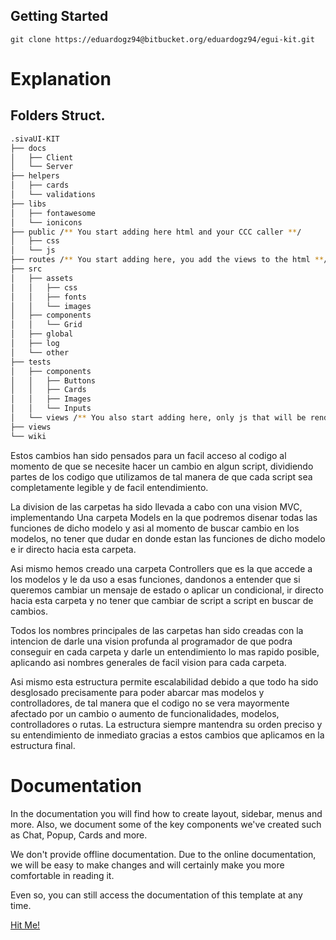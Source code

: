 ## Getting Started

```
git clone https://eduardogz94@bitbucket.org/eduardogz94/egui-kit.git
```

# Explanation

## Folders Struct.

```bash
.sivaUI-KIT
├── docs
│   ├── Client
│   └── Server
├── helpers
│   ├── cards
│   └── validations
├── libs
│   ├── fontawesome
│   └── ionicons
├── public /** You start adding here html and your CCC caller **/
│   ├── css
│   └── js
├── routes /** You start adding here, you add the views to the html **/
├── src
│   ├── assets
│   │   ├── css
│   │   ├── fonts
│   │   └── images
│   ├── components
│   │   └── Grid
│   ├── global
│   ├── log
│   └── other
├── tests
│   ├── components
│   │   ├── Buttons
│   │   ├── Cards
│   │   ├── Images
│   │   └── Inputs
│   └── views /** You also start adding here, only js that will be rendered **/
├── views
└── wiki
```

Estos cambios han sido pensados para un facil acceso al codigo al momento de que se necesite hacer un cambio en algun script, dividiendo partes de los codigo que utilizamos de tal manera de que cada script sea completamente legible y de facil entendimiento.

La division de las carpetas ha sido llevada a cabo con una vision MVC, implementando Una carpeta Models en la que podremos disenar todas las funciones de dicho modelo y asi al momento de buscar cambio en los modelos, no tener que dudar en donde estan las funciones de dicho modelo e ir directo hacia esta carpeta.

Asi mismo hemos creado una carpeta Controllers que es la que accede a los modelos y le da uso a esas funciones, dandonos a entender que si queremos cambiar un mensaje de estado o aplicar un condicional, ir directo hacia esta carpeta y no tener que cambiar de script a script en buscar de cambios.

Todos los nombres principales de las carpetas han sido creadas con la intencion de darle una vision profunda al programador de que podra conseguir en cada carpeta y darle un entendimiento lo mas rapido posible, aplicando asi nombres generales de facil vision para cada carpeta.

Asi mismo esta estructura permite escalabilidad debido a que todo ha sido desglosado precisamente para poder abarcar mas modelos y controlladores, de tal manera que el codigo no se vera mayormente afectado por un cambio o aumento de funcionalidades, modelos, controlladores o rutas. La estructura siempre mantendra su orden preciso y su entendimiento de inmediato gracias a estos cambios que aplicamos en la estructura final.

# Documentation

In the documentation you will find how to create layout, sidebar, menus and more. Also, we document some of the key components we've created such as Chat, Popup, Cards and more.

We don't provide offline documentation. Due to the online documentation, we will be easy to make changes and will certainly make you more comfortable in reading it.

Even so, you can still access the documentation of this template at any time.

[Hit Me!](https://stisla.multinity.com/documentation)
